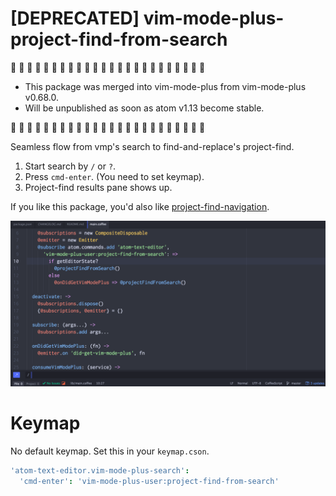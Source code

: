 
# [DEPRECATED] vim-mode-plus-project-find-from-search

:rotating_light: :rotating_light: :rotating_light: :rotating_light:
:rotating_light: :rotating_light: :rotating_light: :rotating_light:
:rotating_light: :rotating_light: :rotating_light: :rotating_light:
:rotating_light: :rotating_light: :rotating_light: :rotating_light:
:rotating_light: :rotating_light: :rotating_light: :rotating_light:
:rotating_light: :rotating_light: :rotating_light: :rotating_light:

- This package was merged into vim-mode-plus from vim-mode-plus v0.68.0.
- Will be unpublished as soon as atom v1.13 become stable.

:rotating_light: :rotating_light: :rotating_light: :rotating_light:
:rotating_light: :rotating_light: :rotating_light: :rotating_light:
:rotating_light: :rotating_light: :rotating_light: :rotating_light:
:rotating_light: :rotating_light: :rotating_light: :rotating_light:
:rotating_light: :rotating_light: :rotating_light: :rotating_light:
:rotating_light: :rotating_light: :rotating_light: :rotating_light:

Seamless flow from vmp's search to find-and-replace's project-find.

1. Start search by `/` or `?`.
2. Press `cmd-enter`. (You need to set keymap).
3. Project-find results pane shows up.

If you like this package, you'd also like [project-find-navigation](https://atom.io/packages/project-find-navigation).

![gif](https://raw.githubusercontent.com/t9md/t9md/840920e51a91276b60b22be36fc59f87397eec04/img/vim-mode-plus/vmp-project-find-from-search.gif)

# Keymap

No default keymap.
Set this in your `keymap.cson`.

```coffeescript
'atom-text-editor.vim-mode-plus-search':
  'cmd-enter': 'vim-mode-plus-user:project-find-from-search'
```
